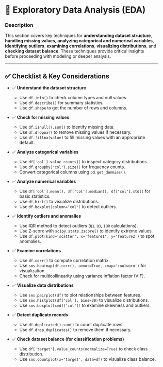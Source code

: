 # 📖 Exploratory Data Analysis (EDA)

### **Description**  
This section covers key techniques for **understanding dataset structure**, **handling missing values**, **analyzing categorical and numerical variables**, **identifying outliers**, **examining correlations**, **visualizing distributions**, and **checking dataset balance**. These techniques provide critical insights before proceeding with modeling or deeper analysis.

---

## ✅ **Checklist & Key Considerations**  

- ✅ **Understand the dataset structure**  
  - Use `df.info()` to check column types and null values.  
  - Use `df.describe()` for summary statistics.  
  - Use `df.shape` to get the number of rows and columns.  

- ✅ **Check for missing values**  
  - Use `df.isnull().sum()` to identify missing data.  
  - Use `df.dropna()` to remove missing values if necessary.  
  - Use `df.fillna(value)` to fill missing values with an appropriate default.  

- ✅ **Analyze categorical variables**  
  - Use `df['col'].value_counts()` to inspect category distributions.  
  - Use `df.groupby('col').size()` for frequency counts.  
  - Convert categorical columns using `pd.get_dummies()`.  

- ✅ **Analyze numerical variables**  
  - Use `df['col'].mean(), df['col'].median(), df['col'].std()` for basic statistics.  
  - Use `df.hist()` to visualize distributions.  
  - Use `df.boxplot(column='col')` to detect outliers.  

- ✅ **Identify outliers and anomalies**  
  - Use IQR method to detect outliers (`Q1`, `Q3`, `IQR` calculations).  
  - Use Z-score with `scipy.stats.zscore()` to identify extreme values.  
  - Use `df.plot(kind='scatter', x='feature1', y='feature2')` to spot anomalies.  

- ✅ **Examine correlations**  
  - Use `df.corr()` to compute correlation matrix.  
  - Use `sns.heatmap(df.corr(), annot=True, cmap='coolwarm')` for visualization.  
  - Check for multicollinearity using variance inflation factor (VIF).  

- ✅ **Visualize data distributions**  
  - Use `sns.pairplot(df)` to plot relationships between features.  
  - Use `sns.histplot(df['col'], bins=30)` to visualize distributions.  
  - Use `sns.boxplot(x=df['col'])` to examine skewness and outliers.  

- ✅ **Detect duplicate records**  
  - Use `df.duplicated().sum()` to count duplicate rows.  
  - Use `df.drop_duplicates()` to remove them if necessary.  

- ✅ **Check dataset balance (for classification problems)**  
  - Use `df['target'].value_counts(normalize=True)` to check class distribution.  
  - Use `sns.countplot(x='target', data=df)` to visualize class balance.  
